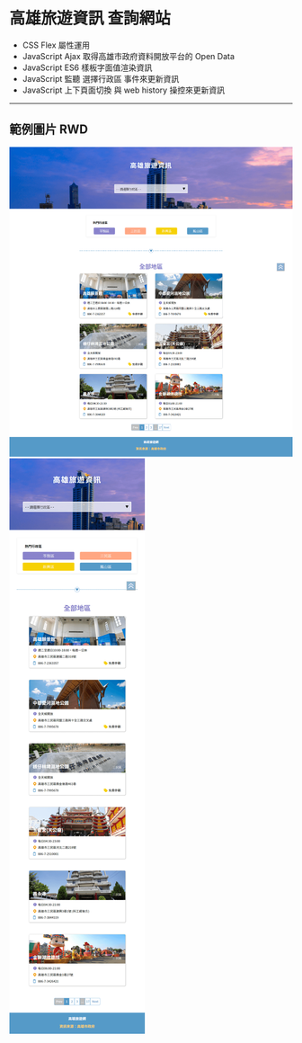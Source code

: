 # 高雄旅遊資訊 查詢網站

* CSS Flex 屬性運用
* JavaScript Ajax 取得高雄市政府資料開放平台的 Open Data
* JavaScript ES6 樣板字面值渲染資訊
* JavaScript 監聽 選擇行政區 事件來更新資訊
* JavaScript 上下頁面切換 與 web history 操控來更新資訊

---

## 範例圖片 RWD

![範例圖片 1](images/Demo1.png)
![範例圖片 2](images/Demo2.png)